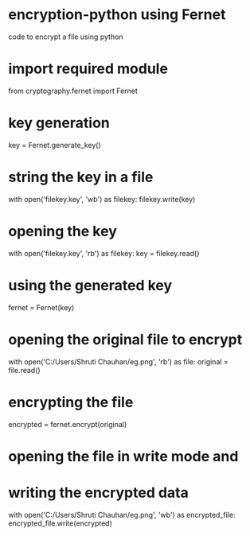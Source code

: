 # encryption-python using Fernet
code to encrypt a file using python
# import required module
from cryptography.fernet import Fernet
# key generation
key = Fernet.generate_key()

# string the key in a file
with open('filekey.key', 'wb') as filekey:
 filekey.write(key)
# opening the key
with open('filekey.key', 'rb') as filekey:
    key = filekey.read()

# using the generated key
fernet = Fernet(key)

# opening the original file to encrypt
with open('C:/Users/Shruti Chauhan/eg.png', 'rb') as file:
    original = file.read()

# encrypting the file
encrypted = fernet.encrypt(original)

# opening the file in write mode and
# writing the encrypted data
with open('C:/Users/Shruti Chauhan/eg.png', 'wb') as encrypted_file:
    encrypted_file.write(encrypted)

